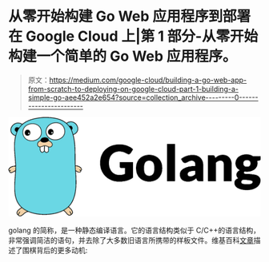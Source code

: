 # 从零开始构建 Go Web 应用程序到部署在 Google Cloud 上|第 1 部分-从零开始构建一个简单的 Go Web 应用程序。

> 原文：<https://medium.com/google-cloud/building-a-go-web-app-from-scratch-to-deploying-on-google-cloud-part-1-building-a-simple-go-aee452a2e654?source=collection_archive---------0----------------------->

![](img/3ce510c520eeeeb2f1f7303b03b50238.png)

golang 的简称，是一种静态编译语言。它的语言结构类似于 C/C++的语言结构，非常强调简洁的语句，并去除了大多数旧语言所携带的样板文件。维基百科[文章](https://en.wikipedia.org/wiki/Go_(programming_language))描述了围棋背后的更多动机: